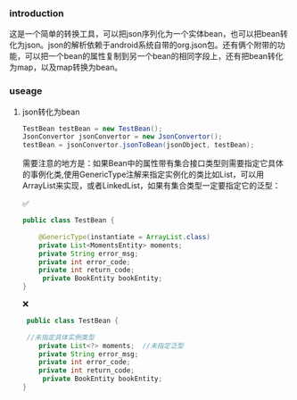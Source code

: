 ### introduction

这是一个简单的转换工具，可以把json序列化为一个实体bean，也可以把bean转化为json。json的解析依赖于android系统自带的org.json包。还有俩个附带的功能，可以把一个bean的属性复制到另一个bean的相同字段上，还有把bean转化为map，以及map转换为bean。

### useage

1. json转化为bean
   
   ``` java
   TestBean testBean = new TestBean();
   JsonConvertor jsonConvertor = new JsonConvertor();
   testBean = jsonConvertor.jsonToBean(jsonObject, testBean);
   ```
   
   需要注意的地方是：如果Bean中的属性带有集合接口类型则需要指定它具体的事例化类,使用GenericType注解来指定实例化的类比如List，可以用ArrayList来实现，或者LinkedList，如果有集合类型一定要指定它的泛型：
   
   ✅
   
   ``` java
   public class TestBean {
      
       @GenericType(instantiate = ArrayList.class)
       private List<MomentsEntity> moments;
       private String error_msg;
       private int error_code;
       private int return_code;
     	private BookEntity bookEntity;
   }
   ```
   
   ❌
   
   ``` java
    public class TestBean {
      
   	//未指定具体实例类型
       private List<?> moments;  //未指定泛型
       private String error_msg;
       private int error_code;
       private int return_code;
      	private BookEntity bookEntity;
   }
   ```
   
   ​
